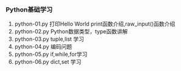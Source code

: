 ### Python基础学习

1. python-01.py 打印Hello World print函数介绍,raw_input()函数介绍    
2. python-02.py Python数据类型，type函数讲解         
3. python-03.py tuple,list 学习              
4. python-04.py 编码问题      
5. python-05.py if,while,for学习              
6. python-06.py dict,set 学习            
